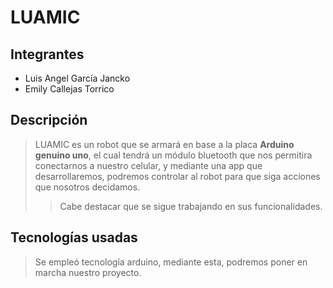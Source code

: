 # LUAMIC
## Integrantes
- Luis Angel García Jancko
- Emily Callejas Torrico

## Descripción
> LUAMIC es un robot que se armará en base a la placa **Arduino genuino uno**, el cual tendrá un módulo bluetooth que nos permitira conectarnos a nuestro celular, y mediante una app que desarrollaremos, podremos controlar al robot para que siga acciones que nosotros decidamos.
>>Cabe destacar que se sigue trabajando en sus funcionalidades. 

## Tecnologías usadas
> Se empleó tecnología arduino, mediante esta, podremos poner en marcha nuestro proyecto.